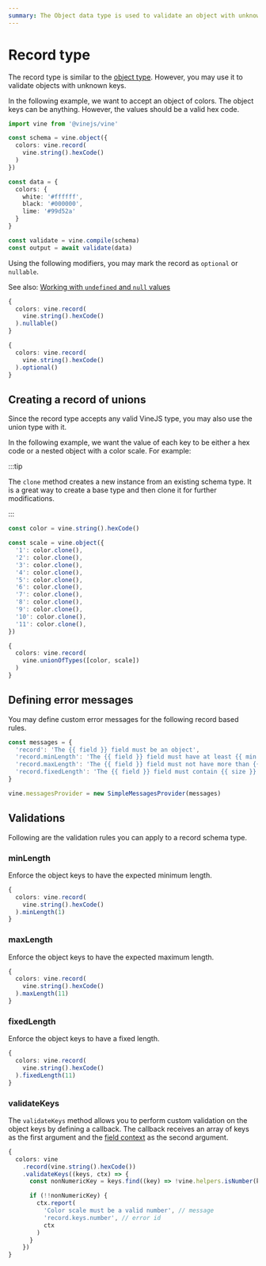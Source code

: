 ```yaml
---
summary: The Object data type is used to validate an object with unknown properties
---
```


# Record type

The record type is similar to the [object type](./object.md). However, you may use it to validate objects with unknown keys.

In the following example, we want to accept an object of colors. The object keys can be anything. However, the values should be a valid hex code.

```ts
import vine from '@vinejs/vine'

const schema = vine.object({
  colors: vine.record(
    vine.string().hexCode()
  )
})

const data = {
  colors: {
    white: '#ffffff',
    black: '#000000',
    lime: '#99d52a'
  }
}

const validate = vine.compile(schema)
const output = await validate(data)
```

Using the following modifiers, you may mark the record as `optional` or `nullable`.

See also: [Working with `undefined` and `null` values](../guides/schema_101.md#nullable-and-optional-modifiers)

```ts
{
  colors: vine.record(
    vine.string().hexCode()
  ).nullable()
}
```

```ts
{
  colors: vine.record(
    vine.string().hexCode()
  ).optional()
}
```

## Creating a record of unions

Since the record type accepts any valid VineJS type, you may also use the union type with it.

In the following example, we want the value of each key to be either a hex code or a nested object with a color scale. For example:

:::tip

The `clone` method creates a new instance from an existing schema type. It is a great way to create a base type and then clone it for further modifications.

:::

```ts
const color = vine.string().hexCode()

const scale = vine.object({
  '1': color.clone(),
  '2': color.clone(),
  '3': color.clone(),
  '4': color.clone(),
  '5': color.clone(),
  '6': color.clone(),
  '7': color.clone(),
  '8': color.clone(),
  '9': color.clone(),
  '10': color.clone(),
  '11': color.clone(),
})

{
  colors: vine.record(
    vine.unionOfTypes([color, scale])
  )
}
```

## Defining error messages

You may define custom error messages for the following record based rules.

```ts
const messages = {
  'record': 'The {{ field }} field must be an object',
  'record.minLength': 'The {{ field }} field must have at least {{ min }} items',
  'record.maxLength': 'The {{ field }} field must not have more than {{ max }} items',
  'record.fixedLength': 'The {{ field }} field must contain {{ size }} items'
}

vine.messagesProvider = new SimpleMessagesProvider(messages)
```

## Validations

Following are the validation rules you can apply to a record schema type.

### minLength

Enforce the object keys to have the expected minimum length.

```ts
{
  colors: vine.record(
    vine.string().hexCode()
  ).minLength(1)
}
```

### maxLength

Enforce the object keys to have the expected maximum length.

```ts
{
  colors: vine.record(
    vine.string().hexCode()
  ).maxLength(11)
}
```

### fixedLength

Enforce the object keys to have a fixed length.

```ts
{
  colors: vine.record(
    vine.string().hexCode()
  ).fixedLength(11)
}
```

### validateKeys

The `validateKeys` method allows you to perform custom validation on the object keys by defining a callback. The callback receives an array of keys as the first argument and the [field context](../guides/field_context.md) as the second argument.

```ts
{
  colors: vine
    .record(vine.string().hexCode())
    .validateKeys((keys, ctx) => {
      const nonNumericKey = keys.find((key) => !vine.helpers.isNumber(key))

      if (!!nonNumericKey) {
        ctx.report(
          'Color scale must be a valid number', // message
          'record.keys.number', // error id
          ctx
        )
      }
    })
}
```
